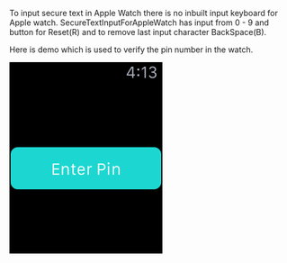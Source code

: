 
To input secure text in Apple Watch there is no inbuilt input keyboard for Apple watch. SecureTextInputForAppleWatch has input from 0 - 9 and button for Reset(R) and to remove last input character BackSpace(B).

Here is demo which is used to verify the pin number in the watch. 

![Alt text](https://github.com/sagargondaliya/SecureTextInputForAppleWatch/blob/master/SCREEN_1.png "SCREEN 1")
